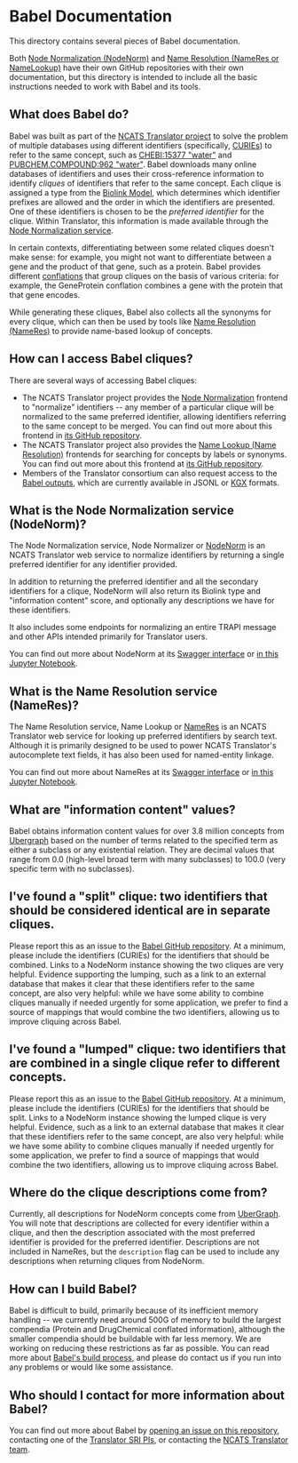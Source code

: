 # Babel Documentation

This directory contains several pieces of Babel documentation.

Both [Node Normalization (NodeNorm)](https://github.com/TranslatorSRI/NodeNormalization) and
[Name Resolution (NameRes or NameLookup)](https://github.com/TranslatorSRI/NameResolution) have their own GitHub repositories
with their own documentation, but this directory is intended to include all the basic instructions
needed to work with Babel and its tools.

## What does Babel do?

Babel was built as part of the [NCATS Translator project](https://ui.transltr.io/) to solve the problem
of multiple databases using different identifiers (specifically, [CURIEs](https://en.wikipedia.org/wiki/CURIE)) to
refer to the same concept, such as [CHEBI:15377 "water"](https://www.ebi.ac.uk/chebi/searchId.do?chebiId=15377) and
[PUBCHEM.COMPOUND:962 "water"](https://pubchem.ncbi.nlm.nih.gov/compound/962). Babel downloads many online 
databases of identifiers and uses their cross-reference information to identify
_cliques_ of identifiers that refer to the same concept. Each clique is assigned a
type from the [Biolink Model](https://github.com/biolink/biolink-model), which determines which identifier prefixes are
allowed and the order in which the identifiers are presented. One of these identifiers
is chosen to be the _preferred identifier_ for the clique. Within Translator, this
information is made available through the [Node Normalization service](https://github.com/TranslatorSRI/NodeNormalization).

In certain contexts, differentiating between some related cliques doesn't make sense:
for example, you might not want to differentiate between a gene and the product of that
gene, such as a protein. Babel provides different [conflations](./Conflation.md) that group cliques
on the basis of various criteria: for example, the GeneProtein conflation combines a
gene with the protein that that gene encodes.

While generating these cliques, Babel also collects all the synonyms for every clique,
which can then be used by tools like [Name Resolution (NameRes)](https://github.com/TranslatorSRI/NameResolution) to provide
name-based lookup of concepts.

## How can I access Babel cliques?

There are several ways of accessing Babel cliques:
* The NCATS Translator project provides the [Node Normalization](https://nodenorm.transltr.io/docs) frontend to
  "normalize" identifiers -- any member of a particular clique will be normalized to the same preferred identifier,
  allowing identifiers referring to the same concept to be merged. You can find out more about this frontend in
  [its GitHub repository](https://github.com/TranslatorSRI/NodeNormalization).
* The NCATS Translator project also provides the [Name Lookup (Name Resolution)](https://name-lookup.transltr.io/)
  frontends for searching for concepts by labels or synonyms. You can find out more about this frontend at
  [its GitHub repository](https://github.com/TranslatorSRI/NameResolution).
* Members of the Translator consortium can also request access to the [Babel outputs](./BabelOutputs.md), which
  are currently available in JSONL or [KGX](https://github.com/biolink/kgx) formats.

## What is the Node Normalization service (NodeNorm)?

The Node Normalization service, Node Normalizer or [NodeNorm](https://github.com/TranslatorSRI/NodeNormalization) is an
NCATS Translator web service to normalize identifiers by returning a single preferred identifier for any identifier
provided.

In addition to returning the preferred identifier and all the secondary identifiers for a clique, NodeNorm will also
return its Biolink type and "information content" score, and optionally any descriptions we have for these identifiers.

It also includes some endpoints for normalizing an entire TRAPI message and other APIs intended primarily for
Translator users.

You can find out more about NodeNorm at its [Swagger interface](https://nodenormalization-sri.renci.org/docs)
or [in this Jupyter Notebook](https://github.com/TranslatorSRI/NodeNormalization/blob/master/documentation/NodeNormalization.ipynb).

## What is the Name Resolution service (NameRes)?

The Name Resolution service, Name Lookup or [NameRes](https://github.com/TranslatorSRI/NameResolution) is an
NCATS Translator web service for looking up preferred identifiers by search text. Although it is primarily
designed to be used to power NCATS Translator's autocomplete text fields, it has also been used for
named-entity linkage.

You can find out more about NameRes at its [Swagger interface](https://name-resolution-sri.renci.org/docs)
or [in this Jupyter Notebook](https://github.com/TranslatorSRI/NameResolution/blob/master/documentation/NameResolution.ipynb).

## What are "information content" values?

Babel obtains information content values for over 3.8 million concepts from
[Ubergraph](https://github.com/INCATools/ubergraph?tab=readme-ov-file#graph-organization) based on the number of
terms related to the specified term as either a subclass or any existential relation. They are decimal values
that range from 0.0 (high-level broad term with many subclasses) to 100.0 (very specific term with no subclasses).

## I've found a "split" clique: two identifiers that should be considered identical are in separate cliques.

Please report this as an issue to the [Babel GitHub repository](https://github.com/TranslatorSRI/Babel/issues).
At a minimum, please include the identifiers (CURIEs) for the identifiers that should be combined. Links to
a NodeNorm instance showing the two cliques are very helpful. Evidence supporting the lumping, such as a link to an
external database that makes it clear that these identifiers refer to the same concept, are also very helpful: while we
have some ability to combine cliques manually if needed urgently for some application, we prefer to find a source of
mappings that would combine the two identifiers, allowing us to improve cliquing across Babel.

## I've found a "lumped" clique: two identifiers that are combined in a single clique refer to different concepts.

Please report this as an issue to the [Babel GitHub repository](https://github.com/TranslatorSRI/Babel/issues).
At a minimum, please include the identifiers (CURIEs) for the identifiers that should be split. Links to
a NodeNorm instance showing the lumped clique is very helpful. Evidence, such as a link to an external database
that makes it clear that these identifiers refer to the same concept, are also very helpful: while we have some
ability to combine cliques manually if needed urgently for some application, we prefer to find a source of mappings
that would combine the two identifiers, allowing us to improve cliquing across Babel.

## Where do the clique descriptions come from?

Currently, all descriptions for NodeNorm concepts come from [UberGraph](https://github.com/INCATools/ubergraph/). You
will note that descriptions are collected for every identifier within a clique, and then the description associated
with the most preferred identifier is provided for the preferred identifier. Descriptions are not included in NameRes,
but the `description` flag can be used to include any descriptions when returning cliques from NodeNorm.

## How can I build Babel?

Babel is difficult to build, primarily because of its inefficient memory handling -- we currently need around 500G of
memory to build the largest compendia (Protein and DrugChemical conflated information), although the smaller
compendia should be buildable with far less memory. We are working on reducing these restrictions as far as possible.
You can read more about [Babel's build process](./Build.md), and please do contact us if you run into any problems or
would like some assistance.

## Who should I contact for more information about Babel?

You can find out more about Babel by [opening an issue on this repository](https://github.com/TranslatorSRI/Babel/issues),
contacting one of the [Translator SRI PIs](https://ncats.nih.gov/research/research-activities/translator/projects), or
contacting the [NCATS Translator team](https://ncats.nih.gov/research/research-activities/translator/about).